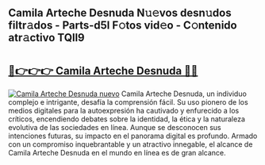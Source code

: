 ## Camila Arteche Desnuda N𝚞𝚎vos desn𝚞dos filtr𝚊dos - Parts-d5l F𝚘tos vid𝚎o - C𝚘ntenido atr𝚊ctivo TQll9

# <h2><a href="http://mb0pqj.tromn.icu/?c=Camila+Arteche+Desnuda">🔗👉👉👉 Camila Arteche Desnuda 🔗🔗</a></h2>

[![Camila Arteche Desnuda nuevo](https://i.imgur.com/pEAQMta.gif)](http://mb0pqj.tromn.icu/?c=Camila+Arteche+Desnuda)
Camila Arteche Desnuda, un individuo complejo e intrigante, desafía la comprensión fácil. Su uso pionero de los medios digitales para la autoexpresión ha cautivado y enfurecido a los críticos, encendiendo debates sobre la identidad, la ética y la naturaleza evolutiva de las sociedades en línea. Aunque se desconocen sus intenciones futuras, su impacto en el panorama digital es profundo. Armado con un compromiso inquebrantable y un atractivo innegable, el alcance de Camila Arteche Desnuda en el mundo en línea es de gran alcance.
